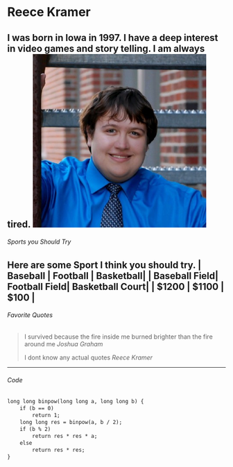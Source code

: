 # Reece Kramer
I was born in Iowa in 1997. I have a deep interest in video games and story telling. I am always tired.
![This Is me](me.jpg)
---
###### Sports you Should Try
Here are some Sport I think you should try.
| Baseball | Football | Basketball|
| Baseball Field| Football Field| Basketball Court|
| $1200 | $1100 | $100 |
---
###### Favorite Quotes
> I survived because the fire inside me burned brighter than the fire around me *Joshua Graham*
>
> I dont know any actual quotes *Reece Kramer*

---
###### Code
```
long long binpow(long long a, long long b) {
    if (b == 0)
        return 1;
    long long res = binpow(a, b / 2);
    if (b % 2)
        return res * res * a;
    else
        return res * res;
}
```
